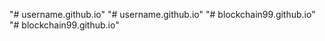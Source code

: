"# username.github.io" 
"# username.github.io" 
"# blockchain99.github.io" 
"# blockchain99.github.io" 
